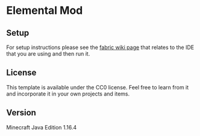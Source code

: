 # Elemental Mod

## Setup

For setup instructions please see the [fabric wiki page](https://fabricmc.net/wiki/tutorial:setup) that relates to the IDE that you are using and then run it.

## License

This template is available under the CC0 license. Feel free to learn from it and incorporate it in your own projects and items.

## Version

Minecraft Java Edition 1.16.4
